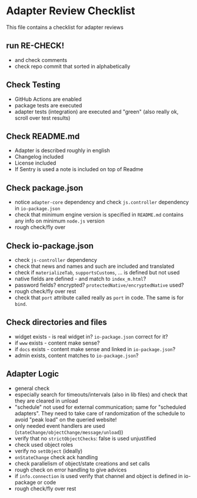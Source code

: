 # Adapter Review Checklist
This file contains a checklist for adapter reviews

## run RE-CHECK!
* and check comments
* check repo commit that sorted in alphabetically

## Check Testing
* GitHub Actions are enabled
* package tests are executed
* adapter tests (integration) are executed and "green" (also really ok, scroll over test results)

## Check README.md
* Adapter is described roughly in english
* Changelog included
* License included
* If Sentry is used a note is included on top of Readme

## Check package.json
* notice `adapter-core` dependency and check `js.controller` dependency in `io-package.json`
* check that minimum engine version is specified in `README.md` contains any info on minimum `node.js` version
* rough check/fly over

## Check io-package.json
* check `js-controller` dependency
* check that news and names and such are included and translated
* check if `materializeTab`, `supportsCustoms`, ... is defined but not used
* native fields are defined - and match to `index_m.html`?
* password fields? encrypted? `protectedNative/encryptedNative` used?
* rough check/fly over rest
* check that `port` attribute called really as `port` in code. The same is for `bind`. 

## Check directories and files
* widget exists - is real widget in? `io-package.json` correct for it?
* if `www` exists - content make sense?
* if `docs` exists - content make sense and linked in `io-package.json`?
* admin exists, content matches to `io-package.json`?

## Adapter Logic
* general check
* especially search for timeouts/intervals (also in lib files) and check that they are cleared in unload
* "schedule" not used for external communication; same for "scheduled adapters". They need to take care of randomization of the schedule to avoid "peak load" on the queried website!
* only needed event handlers are used (`stateChange/objectChange/message/unload`))
* verify that no `strictObjectChecks`: false is used unjustified
* check used object roles
* verify no `setObject` (ideally)
* `onStateChange` check ack handling
* check parallelism of object/state creations and set calls
* rough check on error handling to give advices
* if `info.connection` is used verify that channel and object is defined in io-package or code
* rough check/fly over rest
